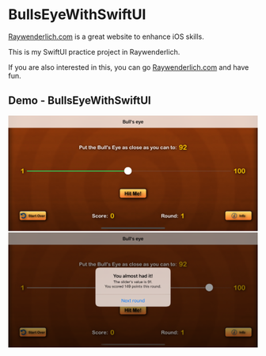 # BullsEyeWithSwiftUI
[Raywenderlich.com](https://www.raywenderlich.com) is a great website to enhance iOS skills.

This is my SwiftUI practice project in Raywenderlich.

If you are also interested in this, you can go [Raywenderlich.com](https://www.raywenderlich.com) and have fun.

## Demo - BullsEyeWithSwiftUI

<img src="https://github.com/yuyuma17/BullsEyeWithSwiftUI/blob/master/Demo/d1.png?raw=true"> 
<img src="https://github.com/yuyuma17/BullsEyeWithSwiftUI/blob/master/Demo/d2.png?raw=true">


